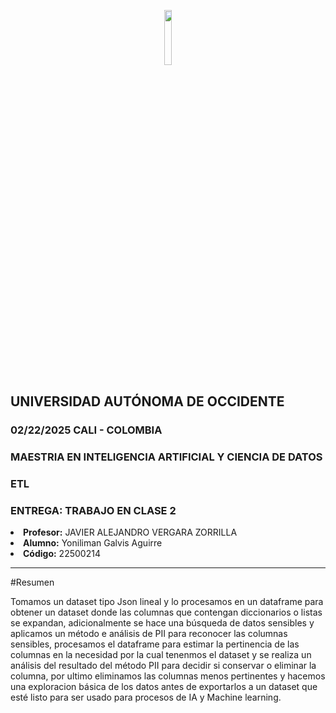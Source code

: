 <p align="center">

<img src="https://apps.uao.edu.co/apex/estudiantes/r/files/static/v370Y/logo_uao.png" width="15%"/>

<h2>UNIVERSIDAD AUTÓNOMA DE OCCIDENTE</strong></h2>
<h3>02/22/2025 CALI - COLOMBIA</strong></h3>
<h3><strong>MAESTRIA EN INTELIGENCIA ARTIFICIAL Y CIENCIA DE DATOS</strong></h3>
<h3><strong>ETL</strong></h3>
<h3><strong>ENTREGA: </strong> TRABAJO EN CLASE 2</h3>
<li><strong>Profesor:</strong> JAVIER ALEJANDRO VERGARA ZORRILLA</li>
<li><strong>Alumno:</strong> Yoniliman Galvis Aguirre</li>
<li><strong>Código:</strong> 22500214</li>

---
#Resumen

Tomamos un dataset tipo Json lineal y lo procesamos en un dataframe para obtener un dataset donde las columnas que contengan diccionarios o listas se expandan, adicionalmente se hace una búsqueda de datos sensibles y aplicamos un método e análisis de PII para reconocer las columnas sensibles, procesamos el dataframe para estimar la pertinencia de las columnas en la necesidad por la cual tenenmos el dataset y se realiza un análisis del resultado del método PII para decidir si conservar o eliminar la columna, por ultimo eliminamos las columnas menos pertinentes y hacemos una exploracion básica de los datos antes de exportarlos a un dataset que esté listo para ser usado para procesos de IA y Machine learning.
